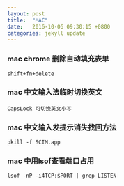 ```yaml
---
layout: post
title:  "MAC"
date:   2016-10-06 09:30:15 +0800
categories: jekyll update
---
```


### mac chrome 删除自动填充表单

    shift+fn+delete

### mac 中文输入法临时切换英文

    CapsLock 可切换英文小写


### mac 中文输入发提示消失找回方法

    pkill -f SCIM.app

### mac 中用lsof查看端口占用

    lsof -nP -i4TCP:$PORT | grep LISTEN
